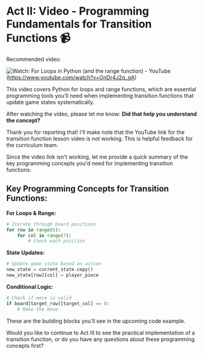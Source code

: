# Act II: Video - Programming Fundamentals for Transition Functions 📹

Recommended video:

![Watch: For Loops in Python (and the range function) - YouTube](https://img.youtube.com/vi/OnDr4J2q_gA/0.jpg)(https://www.youtube.com/watch?v=OnDr4J2q_gA)

This video covers Python for loops and range functions, which are essential programming tools you'll need when implementing transition functions that update game states systematically.

After watching the video, please let me know: **Did that help you understand the concept?**

Thank you for reporting that! I'll make note that the YouTube link for the transition function lesson video is not working. This is helpful feedback for the curriculum team.

Since the video link isn't working, let me provide a quick summary of the key programming concepts you'd need for implementing transition functions:

## Key Programming Concepts for Transition Functions:

**For Loops & Range:**
```python
# Iterate through board positions
for row in range(6):
    for col in range(7):
        # Check each position
```

**State Updates:**
```python
# Update game state based on action
new_state = current_state.copy()
new_state[row][col] = player_piece
```

**Conditional Logic:**
```python
# Check if move is valid
if board[target_row][target_col] == 0:
    # Make the move
```

These are the building blocks you'll see in the upcoming code example.

Would you like to continue to Act III to see the practical implementation of a transition function, or do you have any questions about these programming concepts first?